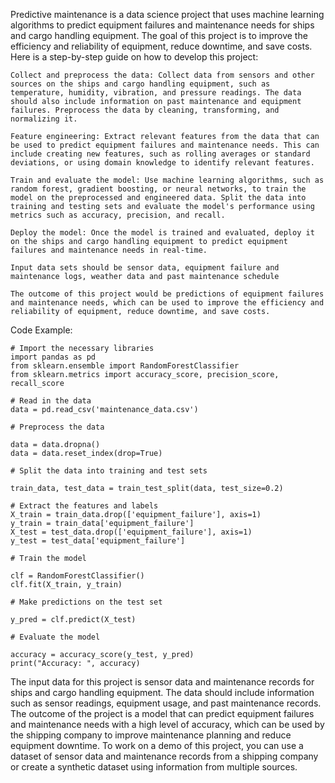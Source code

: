 Predictive maintenance is a data science project that uses machine learning algorithms to predict equipment failures and maintenance needs for ships and cargo handling equipment. The goal of this project is to improve the efficiency and reliability of equipment, reduce downtime, and save costs. Here is a step-by-step guide on how to develop this project:

    Collect and preprocess the data: Collect data from sensors and other sources on the ships and cargo handling equipment, such as temperature, humidity, vibration, and pressure readings. The data should also include information on past maintenance and equipment failures. Preprocess the data by cleaning, transforming, and normalizing it.

    Feature engineering: Extract relevant features from the data that can be used to predict equipment failures and maintenance needs. This can include creating new features, such as rolling averages or standard deviations, or using domain knowledge to identify relevant features.

    Train and evaluate the model: Use machine learning algorithms, such as random forest, gradient boosting, or neural networks, to train the model on the preprocessed and engineered data. Split the data into training and testing sets and evaluate the model's performance using metrics such as accuracy, precision, and recall.

    Deploy the model: Once the model is trained and evaluated, deploy it on the ships and cargo handling equipment to predict equipment failures and maintenance needs in real-time.

    Input data sets should be sensor data, equipment failure and maintenance logs, weather data and past maintenance schedule

    The outcome of this project would be predictions of equipment failures and maintenance needs, which can be used to improve the efficiency and reliability of equipment, reduce downtime, and save costs.

Code Example:

    # Import the necessary libraries
    import pandas as pd
    from sklearn.ensemble import RandomForestClassifier
    from sklearn.metrics import accuracy_score, precision_score, recall_score

    # Read in the data
    data = pd.read_csv('maintenance_data.csv')
    
    # Preprocess the data

    data = data.dropna()
    data = data.reset_index(drop=True)
    
    # Split the data into training and test sets

    train_data, test_data = train_test_split(data, test_size=0.2)
    
    # Extract the features and labels
    X_train = train_data.drop(['equipment_failure'], axis=1)
    y_train = train_data['equipment_failure']
    X_test = test_data.drop(['equipment_failure'], axis=1)
    y_test = test_data['equipment_failure']
    
    # Train the model

    clf = RandomForestClassifier()
    clf.fit(X_train, y_train)
    
    # Make predictions on the test set

    y_pred = clf.predict(X_test)
    
    # Evaluate the model

    accuracy = accuracy_score(y_test, y_pred)
    print("Accuracy: ", accuracy)

The input data for this project is sensor data and maintenance records for ships and cargo handling equipment. The data should include information such as sensor readings, equipment usage, and past maintenance records. The outcome of the project is a model that can predict equipment failures and maintenance needs with a high level of accuracy, which can be used by the shipping company to improve maintenance planning and reduce equipment downtime. To work on a demo of this project, you can use a dataset of sensor data and maintenance records from a shipping company or create a synthetic dataset using information from multiple sources.

